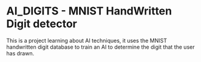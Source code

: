 # AI_DIGITS - MNIST HandWritten Digit detector

This is a project learning about AI techniques, it uses the MNIST handwritten digit 
database to train an AI to determine the digit that the user has drawn.
